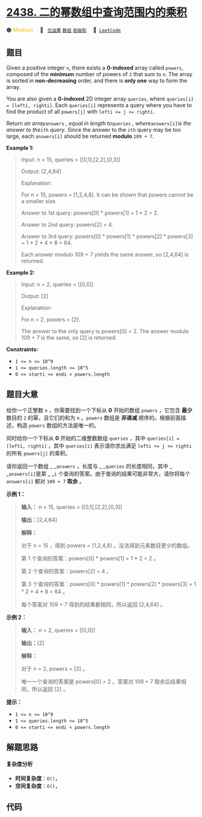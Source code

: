 # [2438. 二的幂数组中查询范围内的乘积](https://leetcode.com/problems/range-product-queries-of-powers)

🟠 <font color=#ffb800>Medium</font>&emsp; 🔖&ensp; [`位运算`](/tag/bit-manipulation.md) [`数组`](/tag/array.md) [`前缀和`](/tag/prefix-sum.md)&emsp; 🔗&ensp;[`LeetCode`](https://leetcode.com/problems/range-product-queries-of-powers)

## 题目

Given a positive integer `n`, there exists a **0-indexed** array called
`powers`, composed of the **minimum** number of powers of `2` that sum to `n`.
The array is sorted in **non-decreasing** order, and there is **only one** way
to form the array.

You are also given a **0-indexed** 2D integer array `queries`, where
`queries[i] = [lefti, righti]`. Each `queries[i]` represents a query where you
have to find the product of all `powers[j]` with `lefti <= j <= righti`.

Return _an array_`answers` _, equal in length to_`queries` _,
where_`answers[i]`_is the answer to the_`ith` _query_. Since the answer to the
`ith` query may be too large, each `answers[i]` should be returned **modulo**
`109 + 7`.



**Example 1:**

> Input: n = 15, queries = [[0,1],[2,2],[0,3]]
> 
> Output: [2,4,64]
> 
> Explanation:
> 
> For n = 15, powers = [1,2,4,8]. It can be shown that powers cannot be a smaller size.
> 
> Answer to 1st query: powers[0] * powers[1] = 1 * 2 = 2.
> 
> Answer to 2nd query: powers[2] = 4.
> 
> Answer to 3rd query: powers[0] * powers[1] * powers[2] * powers[3] = 1 * 2 * 4 * 8 = 64.
> 
> Each answer modulo 109 + 7 yields the same answer, so [2,4,64] is returned.

**Example 2:**

> Input: n = 2, queries = [[0,0]]
> 
> Output: [2]
> 
> Explanation:
> 
> For n = 2, powers = [2].
> 
> The answer to the only query is powers[0] = 2. The answer modulo 109 + 7 is the same, so [2] is returned.

**Constraints:**

  * `1 <= n <= 10^9`
  * `1 <= queries.length <= 10^5`
  * `0 <= starti <= endi < powers.length`


## 题目大意

给你一个正整数 `n` ，你需要找到一个下标从 **0**  开始的数组 `powers` ，它包含 **最少**  数目的 `2` 的幂，且它们的和为
`n` 。`powers` 数组是 **非递减**  顺序的。根据前面描述，构造 `powers` 数组的方法是唯一的。

同时给你一个下标从 **0**  开始的二维整数数组 `queries` ，其中 `queries[i] = [lefti, righti]` ，其中
`queries[i]` 表示请你求出满足 `lefti <= j <= righti` 的所有 `powers[j]` 的乘积。

请你返回一个数组 _ _`answers` ，长度与 _ _`queries` 的长度相同，其中 _ _`answers[i]`是第 _ _`i`
个查询的答案。由于查询的结果可能非常大，请你将每个 `answers[i]` 都对 `109 + 7` **取余**  。



**示例 1：**

> 
> 
> 
> 
> 
> **输入：** n = 15, queries = [[0,1],[2,2],[0,3]]
> 
> **输出：**[2,4,64]
> 
> **解释：**
> 
> 对于 n = 15 ，得到 powers = [1,2,4,8] 。没法得到元素数目更少的数组。
> 
> 第 1 个查询的答案：powers[0] * powers[1] = 1 * 2 = 2 。
> 
> 第 2 个查询的答案：powers[2] = 4 。
> 
> 第 3 个查询的答案：powers[0] * powers[1] * powers[2] * powers[3] = 1 * 2 * 4 * 8 = 64 。
> 
> 每个答案对 109 + 7 得到的结果都相同，所以返回 [2,4,64] 。
> 
> 

**示例 2：**

> 
> 
> 
> 
> 
> **输入：** n = 2, queries = [[0,0]]
> 
> **输出：**[2]
> 
> **解释：**
> 
> 对于 n = 2, powers = [2] 。
> 
> 唯一一个查询的答案是 powers[0] = 2 。答案对 109 + 7 取余后结果相同，所以返回 [2] 。
> 
> 



**提示：**

  * `1 <= n <= 10^9`
  * `1 <= queries.length <= 10^5`
  * `0 <= starti <= endi < powers.length`


## 解题思路

#### 复杂度分析

- **时间复杂度**：`O()`，
- **空间复杂度**：`O()`，

## 代码

```javascript

```